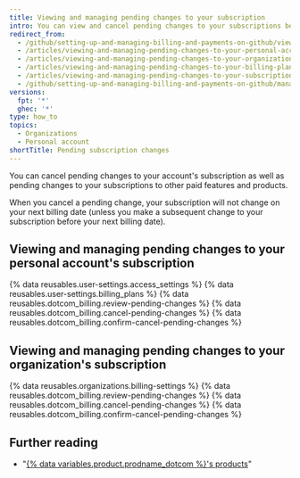 ```yaml
---
title: Viewing and managing pending changes to your subscription
intro: You can view and cancel pending changes to your subscriptions before they take effect on your next billing date.
redirect_from:
  - /github/setting-up-and-managing-billing-and-payments-on-github/viewing-and-managing-pending-changes-to-your-subscription
  - /articles/viewing-and-managing-pending-changes-to-your-personal-account-s-billing-plan
  - /articles/viewing-and-managing-pending-changes-to-your-organization-s-billing-plan
  - /articles/viewing-and-managing-pending-changes-to-your-billing-plan
  - /articles/viewing-and-managing-pending-changes-to-your-subscription
  - /github/setting-up-and-managing-billing-and-payments-on-github/managing-billing-for-your-github-account/viewing-and-managing-pending-changes-to-your-subscription
versions:
  fpt: '*'
  ghec: '*'
type: how_to
topics:
  - Organizations
  - Personal account
shortTitle: Pending subscription changes
---
```

You can cancel pending changes to your account's subscription as well as pending changes to your subscriptions to other paid features and products.

When you cancel a pending change, your subscription will not change on your next billing date (unless you make a subsequent change to your subscription before your next billing date).

## Viewing and managing pending changes to your personal account's subscription

{% data reusables.user-settings.access_settings %}
{% data reusables.user-settings.billing_plans %}
{% data reusables.dotcom_billing.review-pending-changes %}
{% data reusables.dotcom_billing.cancel-pending-changes %}
{% data reusables.dotcom_billing.confirm-cancel-pending-changes %}

## Viewing and managing pending changes to your organization's subscription

{% data reusables.organizations.billing-settings %}
{% data reusables.dotcom_billing.review-pending-changes %}
{% data reusables.dotcom_billing.cancel-pending-changes %}
{% data reusables.dotcom_billing.confirm-cancel-pending-changes %}

## Further reading

- "[{% data variables.product.prodname_dotcom %}'s products](/articles/github-s-products)"
